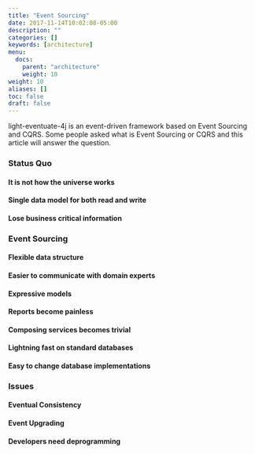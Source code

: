 ```yaml
---
title: "Event Sourcing"
date: 2017-11-14T10:02:08-05:00
description: ""
categories: []
keywords: [architecture]
menu:
  docs:
    parent: "architecture"
    weight: 10
weight: 10
aliases: []
toc: false
draft: false
---
```


light-eventuate-4j is an event-driven framework based on Event Sourcing and CQRS. Some people
asked what is Event Sourcing or CQRS and this article will answer the question.

### Status Quo



#### It is not how the universe works

#### Single data model for both read and write

#### Lose business critical information



### Event Sourcing




#### Flexible data structure

#### Easier to communicate with domain experts

#### Expressive models

#### Reports become painless

#### Composing services becomes trivial

#### Lightning fast on standard databases

#### Easy to change database implementations



### Issues

#### Eventual Consistency

#### Event Upgrading


#### Developers need deprogramming




